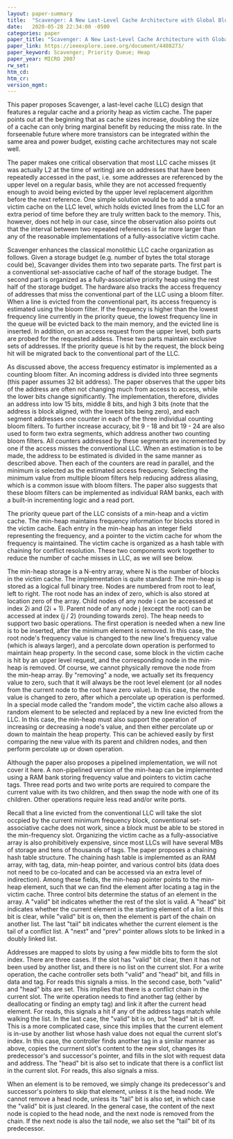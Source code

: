 ```yaml
---
layout: paper-summary
title:  "Scavenger: A New Last-Level Cache Architecture with Global Block Priority"
date:   2020-05-28 22:34:00 -0500
categories: paper
paper_title: "Scavenger: A New Last-Level Cache Architecture with Global Block Priority"
paper_link: https://ieeexplore.ieee.org/document/4408273/
paper_keyword: Scavenger; Priority Queue; Heap
paper_year: MICRO 2007
rw_set:
htm_cd:
htm_cr:
version_mgmt:
---
```


This paper proposes Scavenger, a last-level cache (LLC) design that features a regular cache and a priority heap as victim
cache. The paper points out at the beginning that as cache sizes increase, doubling the size of a cache can only bring 
marginal benefit by reducing the miss rate. In the forseenable future where more transistors can be integrated within the
same area and power budget, existing cache architectures may not scale well.

The paper makes one critical observation that most LLC cache misses (it was actually L2 at the time of writing) are on
addresses that have been repeatedly accessed in the past, i.e. some addresses are referenced by the upper level on a regular
basis, while they are not accessed frequently enough to avoid being evicted by the upper level replacement algorithm 
before the next reference. One simple solution would be to add a small victim cache on the LLC level, which holds 
evicted lines from the LLC for an extra period of time before they are truly written back to the memory. This, however, 
does not help in our case, since the observation also points out that the interval between two repeated references is 
far more larger than any of the reasonable implementations of a fully-associative victim cache.

Scavenger enhances the classical monolithic LLC cache organization as follows. Given a storage budget (e.g. number of 
bytes the total storage could be), Scavanger divides them into two separate parts. The first part is a conventional
set-associative cache of half of the storage budget. The second part is organized as a fully-associative priority heap 
using the rest half of the storage budget. The hardware also tracks the access frequency of addresses that miss the 
conventional part of the LLC using a bloom filter. When a line is evicted from the conventional part, its access frequency 
is estimated using the bloom filter. If the frequency is higher than the lowest frequency line currently in the priority
queue, the lowest frequency line in the queue will be evicted back to the main memory, and the evicted line is inserted.
In addition, on an access request from the upper level, both parts are probed for the requested addess. These two parts
maintain exclusive sets of addresses. If the priority queue is hit by the request, the block being hit will be migrated
back to the conventional part of the LLC.

As discussed above, the access frequency estimator is implemented as a counting bloom filter. An incoming address is divided 
into three segments (this paper assumes 32 bit address). The paper observes that the upper bits of the address are often
not changing much from access to access, while the lower bits change significantly. The implementation, therefore, divides 
an address into low 15 bits, middle 8 bits, and high 3 bits (note that the address is block aligned, with the lowest bits
being zero), and each segment addresses one counter in each of the three individual counting bloom filters.
To further increase accuracy, bit 9 - 18 and bit 19 - 24 are also used to form two extra segments, which address 
another two counting bloom filters. 
All counters addressed by these segments are incremented by one if the access misses the conventional LLC.
When an estimation is to be made, the address to be estimated is divided in the same manner as described above.
Then each of the counters are read in parallel, and the minimum is selected as the estimated access frequency. 
Selecting the minimum value from multiple bloom filters help reducing address aliasing, which is a common issue with 
bloom filters. 
The paper also suggests that these bloom filters can be implemented as individual RAM banks, each with a built-in 
incrementing logic and a read port.

The priority queue part of the LLC consists of a min-heap and a victim cache. The min-heap maintains frequency information 
for blocks stored in the victim cache. Each entry in the min-heap has an integer field representing the frequency, and 
a pointer to the victim cache for whom the frequency is maintained. 
The victim cache is organized as a hash table with chaining for conflict resolution. 
These two components work together to reduce the number of cache misses in LLC, as we will see below.

The min-heap storage is a N-entry array, where N is the number of blocks in the victim cache. The implementation
is quite standard: The min-heap is stored as a logical full binary tree. Nodes are numbered from root to leaf, left to right.
The root node has an index of zero, which is also stored at location zero of the array. Child nodes of any node i can
be accessed at index 2i and (2i + 1). Parent node of any node j (except the root) can be accessed at index (j / 2) 
(rounding towards zero). The heap needs to support two basic operations. The first operation is needed when a new line
is to be inserted, after the minimum element is removed. In this case, the root node's frequency value is changed to
the new line's frequency value (which is always larger), and a percolate down operation is performed to maintain heap 
property. In the second case, some block in the victim cache is hit by an upper level request, and the corresponding 
node in the min-heap is removed. Of course, we cannot physically remove the node from the min-heap array. By "removing"
a node, we actually set its frequency value to zero, such that it will always be the root level element (or all nodes
from the current node to the root have zero value). In this case, the node value is changed to zero, after which a 
percolate up operation is performed. In a special mode called the "random mode", the victim cache also allows a random
element to be selected and replaced by a new line evicted from the LLC. In this case, the min-heap must also support
the operation of increasing or decreasing a node's value, and then either percolate up or down to maintain the heap
property. This can be achieved easily by first comparing the new value with its parent and children nodes, and then 
perform percolate up or down operation.

Although the paper also proposes a pipelined implementation, we will not cover it here. A non-pipelined version of the 
min-heap can be implemented using a RAM bank storing frequency value and pointers to victim cache tags. Three read
ports and two write ports are required to compare the current value with its two children, and then swap the node
with one of its children. Other operations require less read and/or write ports.

Recall that a line evicted from the conventional LLC will take the slot occpied by the current minimum frequency block,
conventional set-associative cache does not work, since a block must be able to be stored in the min-frequency slot.
Organizing the victim cache as a fully-associative array is also prohibitively expensive, since most LLCs will have several 
MBs of storage and tens of thousands of tags. The paper proposes a chaining hash table structure. The chaining hash table
is implememted as an RAM array, with tag, data, min-heap pointer, and various control bits (data does not need to be co-located
and can be accessed via an extra level of indirection). Among these fields, the min-heap pointer points to the min-heap 
element, such that we can find the element after locating a tag in the victim cache. Three control bits determine the 
status of an element in the array. A "valid" bit indicates whether the rest of the slot is valid. A "head" bit indicates
whether the current element is the starting element of a list. If this bit is clear, while "valid" bit is on, then the 
element is part of the chain on another list. The last "tail" bit indicates whether the current element is the tail of
a conflict list. A "next" and "prev" pointer allows slots to be linked in a doubly linked list.

Addresses are mapped to slots by using a few middle bits to form the slot index. There are three cases. If the slot 
has "valid" bit clear, then it has not been used by another list, and there is no list on the current slot. For a write
operation, the cache controller sets both "valid" and "head" bit, and fills in data and tag. For reads this signals a miss.
In the second case, both "valid" and "head" bits are set. This implies that there is a conflict chain in the current
slot. The write operation needs to find another tag (either by deallocating or finding an empty tag) and link it after 
the current head element. For reads, this signals a hit if any of the address tags match while walking the list.
In the last case, the "valid" bit is on, but "head" bit is off. This is a more complicated case, since this implies
that the current element is in-use by another list whose hash value does not equal the current slot's index. 
In this case, the controller finds another tag in a similar manner as above, copies the currnent slot's content
to the new slot, changes its predecessor's and successor's pointer, and fills in the slot with request data and address.
The "head" bit is also set to indicate that there is a conflict list in the current slot. For reads, this also signals 
a miss.

When an element is to be removed, we simply change its predecessor's and successor's pointers to skip that element,
unless it is the head node. We cannot remove a head node, unless its "tail" bit is also set, in which case the 
"valid" bit is just cleared. In the general case, the content of the next node is copied to the head node, and the next 
node is removed from the chain. If the next node is also the tail node, we also set the "tail" bit of its predecessor.

